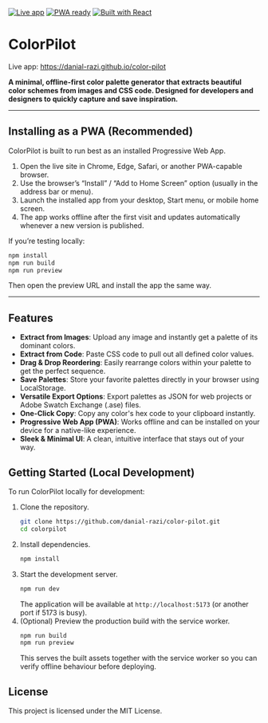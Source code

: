 [![Live app](https://img.shields.io/website?label=Live%20app&style=for-the-badge&url=https%3A%2F%2Fdanial-razi.github.io%2Fcolor-pilot&up_message=online)](https://danial-razi.github.io/color-pilot)
[![PWA ready](https://img.shields.io/badge/PWA-Offline%20first-5BA5D8?style=for-the-badge&logo=pwa&logoColor=white)](https://web.dev/progressive-web-apps/)
[![Built with React](https://img.shields.io/badge/built%20with-React-61DAFB?style=for-the-badge&logo=react&logoColor=black)](https://react.dev/)

# ColorPilot

Live app: https://danial-razi.github.io/color-pilot

**A minimal, offline-first color palette generator that extracts beautiful color schemes from images and CSS code. Designed for developers and designers to quickly capture and save inspiration.**

---

## Installing as a PWA (Recommended)

ColorPilot is built to run best as an installed Progressive Web App.

1. Open the live site in Chrome, Edge, Safari, or another PWA-capable browser.
2. Use the browser’s “Install” / “Add to Home Screen” option (usually in the address bar or menu).
3. Launch the installed app from your desktop, Start menu, or mobile home screen.
4. The app works offline after the first visit and updates automatically whenever a new version is published.

If you’re testing locally:
```bash
npm install
npm run build
npm run preview
```
Then open the preview URL and install the app the same way.

---

## Features

- **Extract from Images**: Upload any image and instantly get a palette of its dominant colors.
- **Extract from Code**: Paste CSS code to pull out all defined color values.
- **Drag & Drop Reordering**: Easily rearrange colors within your palette to get the perfect sequence.
- **Save Palettes**: Store your favorite palettes directly in your browser using LocalStorage.
- **Versatile Export Options**: Export palettes as JSON for web projects or Adobe Swatch Exchange (.ase) files.
- **One-Click Copy**: Copy any color's hex code to your clipboard instantly.
- **Progressive Web App (PWA)**: Works offline and can be installed on your device for a native-like experience.
- **Sleek & Minimal UI**: A clean, intuitive interface that stays out of your way.

## Getting Started (Local Development)

To run ColorPilot locally for development:

1. Clone the repository.
   ```bash
   git clone https://github.com/danial-razi/color-pilot.git
   cd colorpilot
   ```
2. Install dependencies.
   ```bash
   npm install
   ```
3. Start the development server.
   ```bash
   npm run dev
   ```
   The application will be available at `http://localhost:5173` (or another port if 5173 is busy).
4. (Optional) Preview the production build with the service worker.
   ```bash
   npm run build
   npm run preview
   ```
   This serves the built assets together with the service worker so you can verify offline behaviour before deploying.

## License

This project is licensed under the MIT License.
